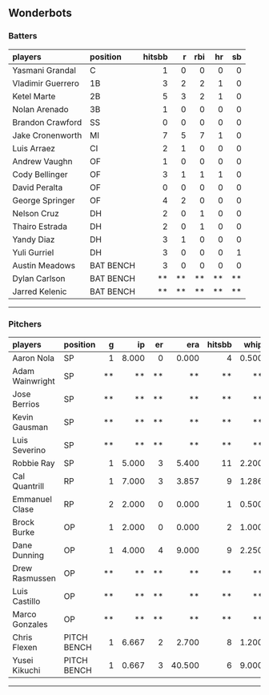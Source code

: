 ## Wonderbots

### Batters

 
|players           |position  | hitsbb|  r| rbi| hr| sb| 
|:-----------------|:---------|------:|--:|---:|--:|--:| 
|Yasmani Grandal   |C         |      1|  0|   0|  0|  0| 
|Vladimir Guerrero |1B        |      3|  2|   2|  1|  0| 
|Ketel Marte       |2B        |      5|  3|   2|  1|  0| 
|Nolan Arenado     |3B        |      1|  0|   0|  0|  0| 
|Brandon Crawford  |SS        |      0|  0|   0|  0|  0| 
|Jake Cronenworth  |MI        |      7|  5|   7|  1|  0| 
|Luis Arraez       |CI        |      2|  1|   0|  0|  0| 
|Andrew Vaughn     |OF        |      1|  0|   0|  0|  0| 
|Cody Bellinger    |OF        |      3|  1|   1|  1|  0| 
|David Peralta     |OF        |      0|  0|   0|  0|  0| 
|George Springer   |OF        |      4|  2|   0|  0|  0| 
|Nelson Cruz       |DH        |      2|  0|   1|  0|  0| 
|Thairo Estrada    |DH        |      2|  0|   1|  0|  0| 
|Yandy Diaz        |DH        |      3|  1|   0|  0|  0| 
|Yuli Gurriel      |DH        |      3|  0|   0|  0|  1| 
|Austin Meadows    |BAT BENCH |      3|  0|   0|  0|  0| 
|Dylan Carlson     |BAT BENCH |     **| **|  **| **| **| 
|Jarred Kelenic    |BAT BENCH |     **| **|  **| **| **| 


* * *

### Pitchers

 
|players         |position    |  g|    ip| er|    era| hitsbb|  whip| so|  w| sv| 
|:---------------|:-----------|--:|-----:|--:|------:|------:|-----:|--:|--:|--:| 
|Aaron Nola      |SP          |  1| 8.000|  0|  0.000|      4| 0.500|  6|  1|  0| 
|Adam Wainwright |SP          | **|    **| **|     **|     **|    **| **| **| **| 
|Jose Berrios    |SP          | **|    **| **|     **|     **|    **| **| **| **| 
|Kevin Gausman   |SP          | **|    **| **|     **|     **|    **| **| **| **| 
|Luis Severino   |SP          | **|    **| **|     **|     **|    **| **| **| **| 
|Robbie Ray      |SP          |  1| 5.000|  3|  5.400|     11| 2.200|  3|  1|  0| 
|Cal Quantrill   |RP          |  1| 7.000|  3|  3.857|      9| 1.286|  3|  1|  0| 
|Emmanuel Clase  |RP          |  2| 2.000|  0|  0.000|      1| 0.500|  3|  0|  1| 
|Brock Burke     |OP          |  1| 2.000|  0|  0.000|      2| 1.000|  3|  0|  0| 
|Dane Dunning    |OP          |  1| 4.000|  4|  9.000|      9| 2.250|  1|  0|  0| 
|Drew Rasmussen  |OP          | **|    **| **|     **|     **|    **| **| **| **| 
|Luis Castillo   |OP          | **|    **| **|     **|     **|    **| **| **| **| 
|Marco Gonzales  |OP          | **|    **| **|     **|     **|    **| **| **| **| 
|Chris Flexen    |PITCH BENCH |  1| 6.667|  2|  2.700|      8| 1.200|  2|  0|  0| 
|Yusei Kikuchi   |PITCH BENCH |  1| 0.667|  3| 40.500|      6| 9.000|  2|  0|  0| 


* * *


